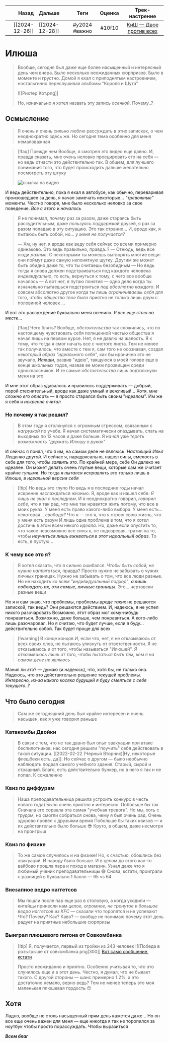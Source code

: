 |          Назад | Дальше         |     Теги      | Оценка |                                      Трек-настрение                                       |
| -------------: | :------------- | :-----------: | :----: | :---------------------------------------------------------------------------------------: |
| [[2024-12-26]] | [[2024-12-28]] | #y2024 #важно | #10f10 | [КиШ — Двое против всех](https://www.youtube.com/watch?v=OCYDUAjavNw&si=S1kKCHTlGdg00U3o) |

# Илюша
> Вообще, сегодня был даже еще более насыщенный и интересный день чем вчера. Было несколько неожиданных сюрпризов. Было в моменте и грустно. Домой я ехал с приподнятым настроением, ностальгично переслушивая альбомы "Короля и Шута"
> 
> ![[Рихтер Кот.png]]
> 
>  Но, изначально я хотел назвать эту запись *осечкой*. Почему..?

## Осмысление
> Я очень и очень сильно люблю рассуждать в этих записках, о чем неоднократно здесь же. Но сегодня тема особенно для меня немаловажная

> [!faq] Прежде чем
> Вообще, я смотрел это видео еще давно. И, правда сказать, мне очень неловко проецировать его на себя — но ведь отчасти это действительно так. В общем, для лучшего понимания того, что будет происходить дальше желательно посмотреть эту штуку
> 
> ![ссылка на видео](https://youtu.be/jfAp88n-Oz4?si=b2RlWT0TEPyPrPVi)

И ведь действительно, пока я ехал в автобусе, как обычно, переваривая произошедшее за день, я начал замечать некоторые... *"тревожные"* моменты. Честно говоря, мне было несколько неловко за свое поведение. *Все с этого и началось*
> Я не понимал, *почему* раз за разом, даже стараясь быть рассудительным, даже *пользуясь поддержкой* друзей, я раз за разом попадаю в эту ситуацию. Это так странно... И, вроде как, я пытаюсь быть собой, но... *у меня не получается?* 
> 
> — Хм, ну нет, я вроде как веду себя сейчас со всеми примерно одинаково. Это ведь правильно, правда..?
> — Отнюдь, ведь все люди *разные*. С некоторыми ты можешь вытворять многие вещи: они поймут даже самую непонятную шутку. Другим же может быть обидно даже то, что ты считаешь безобидным
> — Но ведь тогда я снова должен подстраиваться под каждого человека *индивидуально*, то есть, вернуться к тому, с чего все вообще началось
> — А вот нет, я путаю понятия — одно дело когда ты изначально пытаешься подстроиться *под абсолютно каждого*. И совсем абсолютно другое когда ты лишь *ограничиваешь себя* для того, чтобы *общество твое было приятно* не только лишь двум с половиной человек
> ...

И вот это рассуждение буквально меня осенило. *Я все еще стою на месте*...
> [!faq] Чего блять?
> Вообще, *обстоятельства* так сложились, что по настоящему чувствовать себя полнценной частью общества я начал лишь на первом курсе. Нет, я не давлю на жалость. Я к тому, что тогда я смог начать все с чистого листа. Тем не менее так получилось, что вместе с тем я, сам того не осознавая, создал *некоторый образ "идеального себя"*, как бы иронично это не звучало, ***Илюши***, развив "идею", таящуюся в моей голове еще в конце школьных годов, назвав ее моим прозвищем среди одноклассников. И те самые *обстоятельства* лишь подтолкнули меня на это

И мне этот образ удавалось и нравилось поддерживать — добрый, порой стеснительный, вроде как даже умный и вежливый... Хотя, *мне сложно его описать* — я просто старался быть своим "идеалом". Им же я себя и *искренне считал*

### Но почему я так решил?
> В этом году я столкнулся с огромным стрессом, связанным с *нагрузкой* по учебе. Я начал систематически опаздывать, спать на выходных по 12 часов и даже больше. Я *начал* уже *терять возможность "держать Илюшу в руках"*

И сейчас я понял, что я им, на самом деле не являюсь. *Настоящий Илья Лещенко другой*. И сейчас я, парадоксально, нашел силы, смелость в себе для того, чтобы *заявить это*. По крайней мере, себе
Он далеко не идеален. Он может делать очень глупые вещи, которые сам же считает крайне *тупыми*. Но тогда *я пытался исправлять это* только лишь в Илюше, *в идеальной версии себя*

> [!tip] Но ведь это глупо
> Но ведь я в последние годы начал искренне наслаждаться жизнью. Я, вроде как и нашел себя. *Я лишь не знал о последнем*. И я неоднократно говорил, *говорил себе*, что я так рад, что мне так нравится жить потому, что все в моих руках. У меня есть право какого-либо выбора. У меня есть... некоторая... *свобода?*  Что я — это я, что я строю свою жизнь, что у меня есть разум
> И лишь одна проблема в том, что я хотел достичь в этом всем некого *идеала*. Но, даже если опустить то, что такое невозможно все силы я, не подозревая, тратил на то, чтобы ***научиться лишь вживаться в этот идеальный образ***. То есть, в пустую...

### К чему все это я?
> Я хотел сказать, что я сильно ошибался. *Чтобы быть собой, не нужно напрягаться*, правда? Просто нужно не забывать о чужих личных границах. Нужно не забывать о том, что все люди разные. Но не находить ко всем *"индивидуальный подход"*, ***а лишь соблюдать их, эти самые, личные границы***. Это... чертовски разные вещи

Но я и сам знаю, что проблемы, проблемы *вроде таких* не решаются запиской, так ведь? Они решаются действием. И, надеюсь, я не успел никого разочаровать
Возможно, этот образ мог кому-нибудь понравиться. Возможно, даже больше, чем понравиться. А кого-либо лишь разочаровал. Но я считаю, что будет лучше, если я буду... действительно собой. Так будет проще для всех

> [!warning] В конце концов
> И, если что, нет, я не отказываюсь от всех своих слов, не пытаюсь улизнуть от ответственности.  Я не отказываюсь и от того, чтобы называться "Илюшей". *Я отказываюсь лишь от того, чтобы пытаться быть тем, кем я на самом деле не являюсь*

Мания ли это? — думаю (и надеюсь), что, хотя бы, не только она. Надеюсь, что это действительно решение текущей проблемы. *Интересно, из-за какого косяка будущий я буду смеяться с себя текущего..?*

## Что было сегодня
> Сам же сегодняшний день был крайне интересен и очень насыщен, как я уже говорил раньше

### Катакомбы Двойки
> В связи с тем, что не так давно был опыт эвакуации при атаке беспилотников, нас сегодня решили "поучить" себя действовать в такой ситуации. [[2022-02-22 (Черный Вторник)|Ну, некоторые флешбеки есть, да]]. Но сейчас о другом — было необычно наблюдать подвал самого учебного здания. Старый, сырой и страшный. Благо, есть действительно бункер, но в него я так и не попал. К сожалению

### Квиз по диффурам
> Наша преподавательница решила устроить конкурс в честь нового года) Было очень приятно и интересно. Побольше бы так
> Сначала его сорвала эта самая "учебная тревога". Но мы, хоть с трудом, но смогли собраться снова, чему я был очень рад. Очень здорово провел с друзьями время
> Побольше бы таких квизов — и их действительно было больше 😎
> Круто, в общем, даже несмотря на проигрыш

### Квиз по физике
> То же самое случилось и на физике! Но, к счастью, обошлись без эвакуаций. И народу было больше. И в целом до этого как-то вайбово прошла пара и поход в магазин. Узнал даже что я любимый ученик преподавательницы 😅
> Снова, кстати, проиграли с разницей в буквально 1 баллл — 65 vs 64

### Внезапное ведро наггетсов
> Мы пошли после пар еще раз в столовую, а когда уходили — китайцы принесли нам *целое, огромное, не тронутое и большое ведро наггетсов из KFC* — сказали что торопятся и не успевают
> Что? Почему? Как? Каво? — вообще не понимаю почему этот день радует на приятные небольшие сюрпризы

### Выиграл плюшевого питона от Совкомбанка
> [!tip] Я, получается, первый из тройки из 243 человек 
> ![[Победа в розыгрыше от совкомбанка.png|300]] [Вот само сообщение, кстати](https://t.me/sovcomstudents/1378)
> 
> Просто неожиданно и приятно. Особенно учитывая то, что это случилось еще и в этот день. Честно, я думал, что не бывает такого. С другой стороны — шанс примерно 1.2%, а это достаточно немало, верно ведь? Тем не менее теперь это моя маленькая плюшевая гордость 😊


## Хотя
Ладно, вообще не столь насыщенный прям день кажется даже... Но он все еще очень важен для меня — еще никогда я так не торопился за ноутбук чтобы просто порассуждать. Чтобы выразиться

***Всем благ*** 

